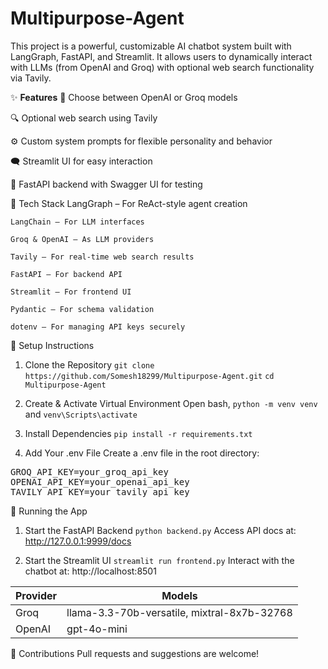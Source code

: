 # Multipurpose-Agent

This project is a powerful, customizable AI chatbot system built with LangGraph, FastAPI, and Streamlit. It allows users to dynamically interact with LLMs (from OpenAI and Groq) with optional web search functionality via Tavily.

✨ **Features**
🧠 Choose between OpenAI or Groq models

🔍 Optional web search using Tavily

⚙️ Custom system prompts for flexible personality and behavior

🗨️ Streamlit UI for easy interaction

🚀 FastAPI backend with Swagger UI for testing

🧩 Tech Stack
    LangGraph – For ReAct-style agent creation

    LangChain – For LLM interfaces

    Groq & OpenAI – As LLM providers

    Tavily – For real-time web search results

    FastAPI – For backend API

    Streamlit – For frontend UI

    Pydantic – For schema validation

    dotenv – For managing API keys securely

🔧 Setup Instructions

1. Clone the Repository
`git clone https://github.com/Somesh18299/Multipurpose-Agent.git`
`cd Multipurpose-Agent`

2. Create & Activate Virtual Environment
Open bash, `python -m venv venv` and 
`venv\Scripts\activate`

3. Install Dependencies
`pip install -r requirements.txt`

4. Add Your .env File
Create a .env file in the root directory:

<pre>GROQ_API_KEY=your_groq_api_key 
OPENAI_API_KEY=your_openai_api_key 
TAVILY_API_KEY=your_tavily_api_key </pre>

🚀 Running the App

1. Start the FastAPI Backend
`python backend.py`
Access API docs at: http://127.0.0.1:9999/docs

2. Start the Streamlit UI
`streamlit run frontend.py`
Interact with the chatbot at: http://localhost:8501

| Provider | Models                              |
|----------|-------------------------------------|
| Groq     | llama-3.3-70b-versatile, mixtral-8x7b-32768 |
| OpenAI   | gpt-4o-mini                         |


🤝 Contributions
Pull requests and suggestions are welcome!